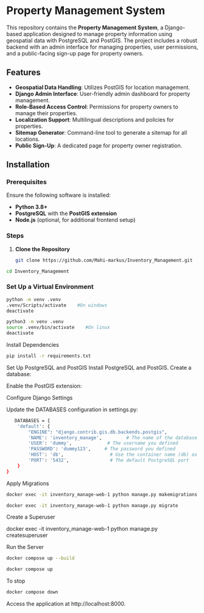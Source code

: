 # Property Management System

This repository contains the **Property Management System**, a Django-based application designed to manage property information using geospatial data with PostgreSQL and PostGIS. The project includes a robust backend with an admin interface for managing properties, user permissions, and a public-facing sign-up page for property owners.

## Features

- **Geospatial Data Handling**: Utilizes PostGIS for location management.
- **Django Admin Interface**: User-friendly admin dashboard for property management.
- **Role-Based Access Control**: Permissions for property owners to manage their properties.
- **Localization Support**: Multilingual descriptions and policies for properties.
- **Sitemap Generator**: Command-line tool to generate a sitemap for all locations.
- **Public Sign-Up**: A dedicated page for property owner registration.

## Installation

### Prerequisites

Ensure the following software is installed:

- **Python 3.8+**
- **PostgreSQL** with the **PostGIS extension**
- **Node.js** (optional, for additional frontend setup)

### Steps

1. **Clone the Repository**
   ```bash
   git clone https://github.com/Mahi-markus/Inventory_Management.git
   ```
```bash
cd Inventory_Management
```
### Set Up a Virtual Environment

```bash
python -m venv .venv
.venv/Scripts/activate    #On windows
deactivate
  ```
```bash
python3 -m venv .venv
source .venv/bin/activate    #On linux
deactivate
```
Install Dependencies
```bash
pip install -r requirements.txt
```
Set Up PostgreSQL and PostGIS
Install PostgreSQL and PostGIS.
Create a database:



Enable the PostGIS extension:



Configure Django Settings

Update the DATABASES configuration in settings.py:
```bash
   DATABASES = {
    'default': {
        "ENGINE": "django.contrib.gis.db.backends.postgis",
        'NAME': 'inventory_manage',         # The name of the database you created
        'USER': 'dummy',             # The username you defined
        'PASSWORD': 'dummy123',     # The password you defined
        'HOST': 'db',                 # Use the container name (db) as the hostname
        'PORT': '5432',               # The default PostgreSQL port
    }
}

```
Apply Migrations
```bash
docker exec -it inventory_manage-web-1 python manage.py makemigrations
```
```bash
docker exec -it inventory_manage-web-1 python manage.py migrate
```
Create a Superuser

docker exec -it inventory_manage-web-1 python manage.py createsuperuser

Run the Server
```bash
docker compose up --build
 ```

  ```bash
docker compose up
```
To stop 
```bash
docker compose down

```
Access the application at  http://localhost:8000.